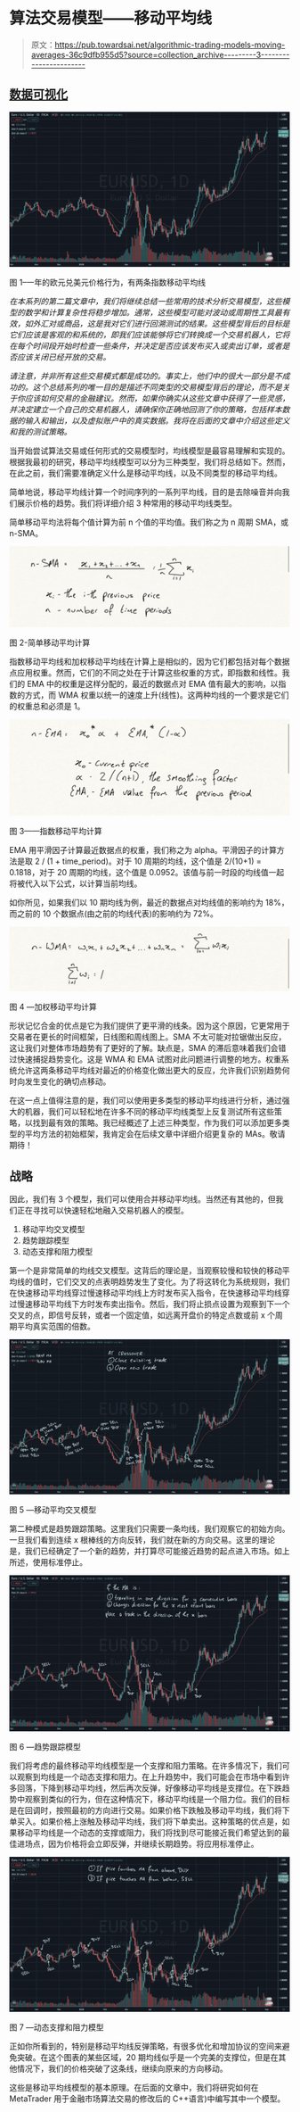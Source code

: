 # 算法交易模型——移动平均线

> 原文：<https://pub.towardsai.net/algorithmic-trading-models-moving-averages-36c9dfb955d5?source=collection_archive---------3----------------------->

## [数据可视化](https://towardsai.net/p/category/data-visualization)

![](img/6834bbd70590e33a46e1367eb8dad3fb.png)

图 1–一年的欧元兑美元价格行为，有两条指数移动平均线

*在本系列的第二篇文章中，我们将继续总结一些常用的技术分析交易模型，这些模型的数学和计算复杂性将稳步增加。通常，这些模型可能对波动或周期性工具最有效，如外汇对或商品，这是我对它们进行回溯测试的结果。这些模型背后的目标是它们应该是客观的和系统的，即我们应该能够将它们转换成一个交易机器人，它将在每个时间段开始时检查一些条件，并决定是否应该发布买入或卖出订单，或者是否应该关闭已经开放的交易。*

*请注意，并非所有这些交易模式都是成功的。事实上，他们中的很大一部分是不成功的。这个总结系列的唯一目的是描述不同类型的交易模型背后的理论，而不是关于你应该如何交易的金融建议。然而，如果你确实从这些文章中获得了一些灵感，并决定建立一个自己的交易机器人，请确保你正确地回测了你的策略，包括样本数据的输入和输出，以及虚拟账户中的真实数据。我将在后面的文章中介绍这些定义和我的测试策略。*

当开始尝试算法交易或任何形式的交易模型时，均线模型是最容易理解和实现的。根据我最初的研究，移动平均线模型可以分为三种类型，我们将总结如下。然而，在此之前，我们需要准确定义什么是移动平均线，以及不同类型的移动平均线。

简单地说，移动平均线计算一个时间序列的一系列平均线，目的是去除噪音并向我们展示价格的趋势。我们将详细介绍 3 种常用的移动平均线类型。

简单移动平均法将每个值计算为前 n 个值的平均值。我们称之为 n 周期 SMA，或 n-SMA。

![](img/43118c512cba3d9fd450063792402cb3.png)

图 2-简单移动平均计算

指数移动平均线和加权移动平均线在计算上是相似的，因为它们都包括对每个数据点应用权重。然而，它们的不同之处在于计算这些权重的方式，即指数和线性。我们的 EMA 中的权重是这样分配的，最近的数据点对 EMA 值有最大的影响，以指数的方式，而 WMA 权重以统一的速度上升(线性)。这两种均线的一个要求是它们的权重总和必须是 1。

![](img/04827119641fc60ff90e5e10d2e05008.png)

图 3——指数移动平均计算

EMA 用平滑因子计算最近数据点的权重，我们称之为 alpha。平滑因子的计算方法是取 2 / (1 + time_period)。对于 10 周期的均线，这个值是 2/(10+1) = 0.1818，对于 20 周期的均线，这个值是 0.0952。该值与前一时段的均线值一起将被代入以下公式，以计算当前均线。

如你所见，如果我们以 10 期均线为例，最近的数据点对均线值的影响约为 18%，而之前的 10 个数据点(由之前的均线代表)的影响约为 72%。

![](img/be3d2af2ff27ebe328259adfe1f3e8bd.png)

图 4 —加权移动平均计算

形状记忆合金的优点是它为我们提供了更平滑的线条。因为这个原因，它更常用于交易者在更长的时间框架，日线图和周线图上。SMA 不太可能对拉锯做出反应，这让我们对整体市场趋势有了更好的了解。缺点是，SMA 的滞后意味着我们会错过快速捕捉趋势变化。这是 WMA 和 EMA 试图对此问题进行调整的地方。权重系统允许这两条移动平均线对最近的价格变化做出更大的反应，允许我们识别趋势何时向发生变化的确切点移动。

在这一点上值得注意的是，我们可以使用更多类型的移动平均线进行分析，通过强大的机器，我们可以轻松地在许多不同的移动平均线类型上反复测试所有这些策略，以找到最有效的策略。我已经概述了上述三种类型，作为我们可以添加更多类型的平均方法的初始框架，我肯定会在后续文章中详细介绍更复杂的 MAs。敬请期待！

## 战略

因此，我们有 3 个模型，我们可以使用合并移动平均线。当然还有其他的，但我们正在寻找可以快速轻松地融入交易机器人的模型。

1.  移动平均交叉模型
2.  趋势跟踪模型
3.  动态支撑和阻力模型

第一个是非常简单的均线交叉模型。这背后的理论是，当观察较慢和较快的移动平均线的值时，它们交叉的点表明趋势发生了变化。为了将这转化为系统规则，我们在快速移动平均线穿过慢速移动平均线上方时发布买入指令，在快速移动平均线穿过慢速移动平均线下方时发布卖出指令。然后，我们将止损点设置为观察到下一个交叉的点，即信号反转，或者一个固定值，如远离开盘价的特定点数或前 x 个周期平均真实范围的倍数。

![](img/79188a1e2892d762c3b8479208a89b31.png)

图 5 —移动平均交叉模型

第二种模式是趋势跟踪策略。这里我们只需要一条均线，我们观察它的初始方向。一旦我们看到连续 x 根棒线的方向反转，我们就在新的方向交易。这里的理论是，我们已经确定了一个新的趋势，并打算尽可能接近趋势的起点进入市场。如上所述，使用标准停止。

![](img/328696954ad7ddcf076d734c0d33cd50.png)

图 6 —趋势跟踪模型

我们将考虑的最终移动平均线模型是一个支撑和阻力策略。在许多情况下，我们可以观察到均线是一个动态支撑和阻力。在上升趋势中，我们可能会在市场中看到许多回落，下降到移动平均线，然后再次反弹，好像移动平均线是支撑位。在下跌趋势中观察到类似的行为，但在这种情况下，移动平均线是一个阻力位。我们的目标是在回调时，按照最初的方向进行交易。如果价格下跌触及移动平均线，我们将下单买入。如果价格上涨触及移动平均线，我们将下单卖出。这种策略的优点是，如果移动平均线是一个动态的支撑或阻力，我们将找到尽可能接近我们希望达到的最佳进场点，因为价格将会立即反弹，并继续长期趋势。将应用标准停止。

![](img/d023bd5579d209e8a01c9ea4edffb82c.png)

图 7 —动态支撑和阻力模型

正如你所看到的，特别是移动平均线反弹策略，有很多优化和增加协议的空间来避免突破。在这个图表的某些区域，20 期均线似乎是一个完美的支撑位，但是在其他情况下，我们的价格突破了这条线，继续向原来的方向移动。

这些是移动平均线模型的基本原理。在后面的文章中，我们将研究如何在 MetaTrader 用于金融市场算法交易的修改后的 C++语言)中编写其中一个模型。
